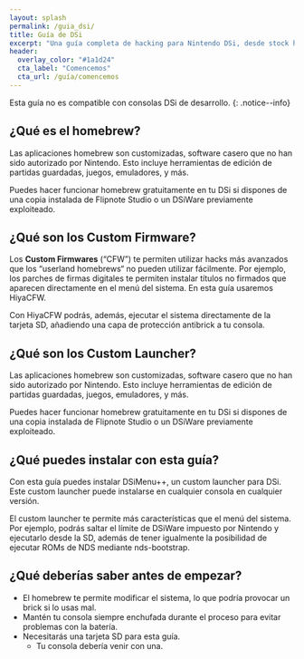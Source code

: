 ```yaml
---
layout: splash
permalink: /guia_dsi/
title: Guía de DSi
excerpt: "Una guía completa de hacking para Nintendo DSi, desde stock hasta DSiMenu++"
header:
  overlay_color: "#1a1d24"
  cta_label: "Comencemos"
  cta_url: /guía/comencemos
---
```


Esta guía no es compatible con consolas DSi de desarrollo.
{: .notice--info}

## ¿Qué es el homebrew?

Las aplicaciones homebrew son customizadas, software casero que no han sido autorizado por Nintendo. Esto incluye herramientas de edición de partidas guardadas, juegos, emuladores, y más.


Puedes hacer funcionar homebrew gratuitamente en tu DSi si dispones de una copia instalada de Flipnote Studio o un DSiWare previamente exploiteado.

## ¿Qué son los Custom Firmware?

Los **Custom Firmwares** (“CFW”) te permiten utilizar hacks más avanzados que los “userland homebrews“ no pueden utilizar fácilmente. Por ejemplo, los parches de firmas digitales te permiten instalar títulos no firmados que aparecen directamente en el menú del sistema. En esta guía usaremos HiyaCFW.

Con HiyaCFW podrás, además, ejecutar el sistema directamente de la tarjeta SD, añadiendo una capa de protección antibrick a tu consola.

## ¿Qué son los Custom Launcher?

Las aplicaciones homebrew son customizadas, software casero que no han sido autorizado por Nintendo. Esto incluye herramientas de edición de partidas guardadas, juegos, emuladores, y más.


Puedes hacer funcionar homebrew gratuitamente en tu DSi si dispones de una copia instalada de Flipnote Studio o un DSiWare previamente exploiteado.

## ¿Qué puedes instalar con esta guía?

Con esta guía puedes instalar DSiMenu++, un custom launcher para DSi. Este custom launcher puede instalarse en cualquier consola en cualquier versión.

El custom launcher te permite más características que el menú del sistema. Por ejemplo, podrás saltar el límite de DSiWare impuesto por Nintendo y ejecutarlo desde la SD, además de tener igualmente la posibilidad de ejecutar ROMs de NDS mediante nds-bootstrap.

## ¿Qué deberías saber antes de empezar?

- El homebrew te permite modificar el sistema, lo que podría provocar un brick si lo usas mal.
- Mantén tu consola siempre enchufada durante el proceso para evitar problemas con la batería.
- Necesitarás una tarjeta SD para esta guía.
  - Tu consola debería venir con una.
